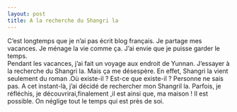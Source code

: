 ```yaml
---
layout: post
title: A la recherche du Shangri la
---
```


<p>  C’est longtemps que je n’ai pas écrit blog français. Je partage mes vacances. Je ménage la vie comme ça. J’ai envie que je puisse garder le temps.<br />  Pendant les vacances, j’ai fait un voyage aux endroit de Yunnan. J’essayer à la recherche du Shangri la. Mais ça me désespère. En effet, Shangri la vient seulement du roman .Où existe-il ? Est-ce que existe-il ? Personne ne sais pas. A cet instant-là, j’ai décidé de rechercher mon Shangril la. Parfois, je réfléchis, je découvrirai,finalement ,il est ainsi que, ma maison ! Il est possible. On néglige tout le temps qui est près de soi.</p>
